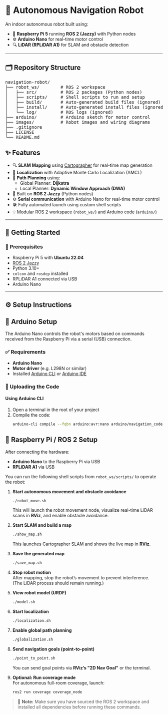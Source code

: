 # 🤖 Autonomous Navigation Robot

An indoor autonomous robot built using:
- 🧠 **Raspberry Pi 5** running **ROS 2 (Jazzy)** with Python nodes
- ⚙️ **Arduino Nano** for real-time motor control
- 🔍 **LiDAR (RPLiDAR A1)** for SLAM and obstacle detection

---

## 🗂️ Repository Structure

<pre>
navigation-robot/
├── robot_ws/        # ROS 2 workspace
│   ├── src/         # ROS 2 packages (Python nodes)
│   ├── scripts/     # Shell scripts to run and setup
│   ├── build/       # Auto-generated build files (ignored)
│   ├── install/     # Auto-generated install files (ignored)
│   └── log/         # ROS logs (ignored)
├── arduino/         # Arduino sketch for motor control
├── images/          # Robot images and wiring diagrams
├── .gitignore
├── LICENSE
└── README.md
</pre>

## ✨ Features

- 🔍 **SLAM Mapping** using [Cartographer](https://google-cartographer.readthedocs.io/) for real-time map generation
- 📍 **Localization** with Adaptive Monte Carlo Localization (AMCL)
- 🧭 **Path Planning** using:
  - Global Planner: **Dijkstra**
  - Local Planner: **Dynamic Window Approach (DWA)**
- 🧠 Built on **ROS 2 Jazzy** (Python nodes)
- ⚙️ **Serial communication** with Arduino Nano for real-time motor control
- 🛠️ Fully automated launch using custom shell scripts
- 💡 Modular ROS 2 workspace (`robot_ws/`) and Arduino code (`arduino/`)

---
## 🚀 Getting Started

### 🔧 Prerequisites

- Raspberry Pi 5 with **Ubuntu 22.04**
- [ROS 2 Jazzy](https://docs.ros.org/en/jazzy/Installation.html)
- Python 3.10+
- `colcon` and `rosdep` installed
- RPLiDAR A1 connected via USB
- Arduino Nano 

---

## ⚙️ Setup Instructions

## 🔌 Arduino Setup

The Arduino Nano controls the robot's motors based on commands received from the Raspberry Pi via a serial (USB) connection.

### ✅ Requirements

- **Arduino Nano**
- **Motor driver** (e.g. L298N or similar)
- Installed [Arduino CLI](https://arduino.github.io/arduino-cli/latest/installation/) or [Arduino IDE](https://www.arduino.cc/en/software)

### 🔧 Uploading the Code

#### Using Arduino CLI

1. Open a terminal in the root of your project
2. Compile the code:
   ```bash
   arduino-cli compile --fqbn arduino:avr:nano arduino/navigation_code.ino
## 🧠 Raspberry Pi / ROS 2 Setup

After connecting the hardware:

- **Arduino Nano** to the Raspberry Pi via USB  
- **RPLiDAR A1** via USB  

You can run the following shell scripts from `robot_ws/scripts/` to operate the robot:

1. **Start autonomous movement and obstacle avoidance**  
    ```bash
    ./robot_move.sh
    ```
    This will launch the robot movement node, visualize real-time LiDAR scans in **RViz**, and enable obstacle avoidance.

2. **Start SLAM and build a map**  
    ```bash
    ./show_map.sh
    ```
    This launches Cartographer SLAM and shows the live map in **RViz**.

3. **Save the generated map**  
    ```bash
    ./save_map.sh
    ```

4. **Stop robot motion**  
    After mapping, stop the robot’s movement to prevent interference.  
    (The LiDAR process should remain running.)

5. **View robot model (URDF)**  
    ```bash
    ./model.sh
    ```

6. **Start localization**  
    ```bash
    ./localization.sh
    ```

7. **Enable global path planning**  
    ```bash
    ./globalization.sh
    ```

8. **Send navigation goals (point-to-point)**  
    ```bash
    ./point_to_point.sh
    ```
    You can send goal points via **RViz’s "2D Nav Goal"** or the terminal.

9. **Optional: Run coverage mode**  
    For autonomous full-room coverage, launch:  
    ```bash
    ros2 run coverage coverage_node
    ```

> 📝 **Note:** Make sure you have sourced the ROS 2 workspace and installed all dependencies before running these commands.

